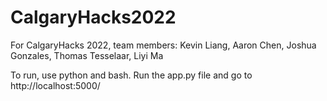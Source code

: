 # CalgaryHacks2022
For CalgaryHacks 2022, team members: Kevin Liang, Aaron Chen, Joshua Gonzales, Thomas Tesselaar, Liyi Ma

To run, use python and bash. Run the app.py file and go to http://localhost:5000/
